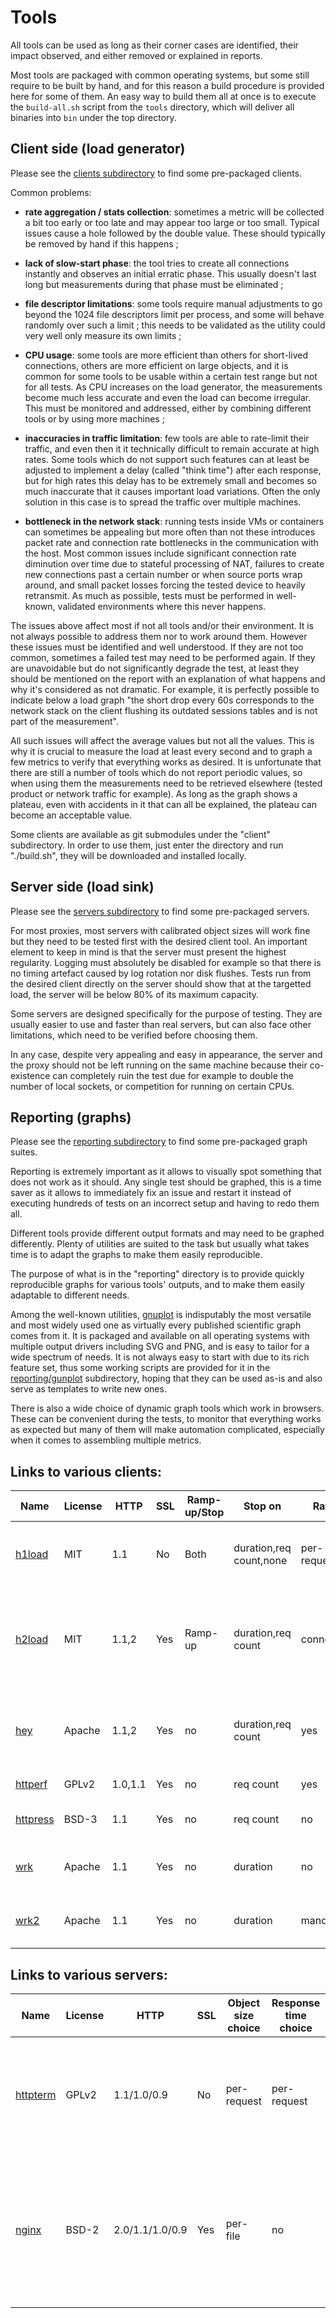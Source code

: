 # Tools

All tools can be used as long as their corner cases are identified,
their impact observed, and either removed or explained in reports.

Most tools are packaged with common operating systems, but some still require
to be built by hand, and for this reason a build procedure is provided here
for some of them. An easy way to build them all at once is to execute the
`build-all.sh` script from the `tools` directory, which will deliver all
binaries into `bin` under the top directory.

## Client side (load generator)

Please see the [clients subdirectory](clients/) to find some pre-packaged clients.

Common problems:

  - **rate aggregation / stats collection**: sometimes a metric will
      be collected a bit too early or too late and may appear too
      large or too small. Typical issues cause a hole followed by the
      double value. These should typically be removed by hand if this
      happens ;

  - **lack of slow-start phase**: the tool tries to create all
      connections instantly and observes an initial erratic
      phase. This usually doesn't last long but measurements during
      that phase must be eliminated ;

  - **file descriptor limitations**: some tools require manual
      adjustments to go beyond the 1024 file descriptors limit per
      process, and some will behave randomly over such a limit ; this
      needs to be validated as the utility could very well only
      measure its own limits ;

  - **CPU usage**: some tools are more efficient than others for
      short-lived connections, others are more efficient on large
      objects, and it is common for some tools to be usable within a
      certain test range but not for all tests. As CPU increases on
      the load generator, the measurements become much less accurate
      and even the load can become irregular. This must be monitored
      and addressed, either by combining different tools or by using
      more machines ;

  - **inaccuracies in traffic limitation**: few tools are able to
      rate-limit their traffic, and even then it it technically
      difficult to remain accurate at high rates. Some tools which do
      not support such features can at least be adjusted to implement
      a delay (called "think time") after each response, but for high
      rates this delay has to be extremely small and becomes so much
      inaccurate that it causes important load variations. Often the
      only solution in this case is to spread the traffic over
      multiple machines.

  - **bottleneck in the network stack**: running tests inside VMs or
      containers can sometimes be appealing but more often than not
      these introduces packet rate and connection rate bottlenecks in
      the communication with the host. Most common issues include
      significant connection rate diminution over time due to stateful
      processing of NAT, failures to create new connections past a
      certain number or when source ports wrap around, and small
      packet losses forcing the tested device to heavily
      retransmit. As much as possible, tests must be performed in
      well-known, validated environments where this never happens.


The issues above affect most if not all tools and/or their
environment. It is not always possible to address them nor to work
around them. However these issues must be identified and well
understood. If they are not too common, sometimes a failed test may
need to be performed again. If they are unavoidable but do not
significantly degrade the test, at least they should be mentioned on
the report with an explanation of what happens and why it's considered
as not dramatic. For example, it is perfectly possible to indicate
below a load graph "the short drop every 60s corresponds to the
network stack on the client flushing its outdated sessions tables and
is not part of the measurement".

All such issues will affect the average values but not all the
values. This is why it is crucial to measure the load at least every
second and to graph a few metrics to verify that everything works as
desired. It is unfortunate that there are still a number of tools
which do not report periodic values, so when using them the
measurements need to be retrieved elsewhere (tested product or network
traffic for example). As long as the graph shows a plateau, even with
accidents in it that can all be explained, the plateau can become an
acceptable value.

Some clients are available as git submodules under the "client"
subdirectory. In order to use them, just enter the directory and run
"./build.sh", they will be downloaded and installed locally.


## Server side (load sink)

Please see the [servers subdirectory](servers/) to find some pre-packaged servers.

For most proxies, most servers with calibrated object sizes will work
fine but they need to be tested first with the desired client tool. An
important element to keep in mind is that the server must present the
highest regularity. Logging must absolutely be disabled for example so
that there is no timing artefact caused by log rotation nor disk
flushes. Tests run from the desired client directly on the server
should show that at the targetted load, the server will be below 80%
of its maximum capacity.

Some servers are designed specifically for the purpose of
testing. They are usually easier to use and faster than real servers,
but can also face other limitations, which need to be verified before
choosing them.

In any case, despite very appealing and easy in appearance, the server
and the proxy should not be left running on the same machine because
their co-existence can completely ruin the test due for example to
double the number of local sockets, or competition for running on
certain CPUs.


## Reporting (graphs)

Please see the [reporting subdirectory](reporting/) to find some
pre-packaged graph suites.

Reporting is extremely important as it allows to visually spot something that
does not work as it should. Any single test should be graphed, this is a time
saver as it allows to immediately fix an issue and restart it instead of
executing hundreds of tests on an incorrect setup and having to redo them all.

Different tools provide different output formats and may need to be graphed
differently. Plenty of utilities are suited to the task but usually what takes
time is to adapt the graphs to make them easily reproducible.

The purpose of what is in the "reporting" directory is to provide quickly
reproducible graphs for various tools' outputs, and to make them easily
adaptable to different needs.

Among the well-known utilities, [gnuplot](http://www.gnuplot.info/) is
indisputably the most versatile and most widely used one as virtually every
published scientific graph comes from it. It is packaged and available on
all operating systems with multiple output drivers including SVG and PNG, and
is easy to tailor for a wide spectrum of needs. It is not always easy to start
with due to its rich feature set, thus some working scripts are provided for
it in the [reporting/gunplot](reporting/gnuplot) subdirectory, hoping that
they can be used as-is and also serve as templates to write new ones.

There is also a wide choice of dynamic graph tools which work in browsers.
These can be convenient during the tests, to monitor that everything works as
expected but many of them will make automation complicated, especially when it
comes to assembling multiple metrics.


## Links to various clients:

| Name | License | HTTP | SSL | Ramp-up/Stop | Stop on | Rate limiting | Periodic reports | Stats | Notes |
|------|---------|------|-----|--------------|---------|---------------|------------------|-------|-------|
|[h1load](https://github.com/wtarreau/h1load)| MIT     | 1.1  | No  | Both         | duration,req count,none|per-request,none| Yes (per-second) | cps, rps, avg TTFB/TTLB, percentiles |self pre-heating phase for accurate ramp-up|
|[h2load](https://github.com/nghttp2/nghttp2)| MIT     | 1.1,2| Yes | Ramp-up      | duration,req count | connections,none | %-done only | avg bps/rps, min/max/mean/sd time |supports HTTP/1.1 pipelining, HTTP/1.1 not always reliable on very large objects|
|[hey](https://github.com/rakyll/hey) | Apache  | 1.1,2| Yes | no           | duration,req count | yes | no              | percentiles | supports proxies and compression; requires a recent Go toolchain |
|[httperf](https://github.com/httperf/httperf)|GPLv2   | 1.0,1.1  | Yes | no       | req count | yes         | no               | min/avg/max/stddev time, avg bps/rps|Requires lots of arguments|
|[httpress](https://github.com/virtuozzo/httpress) | BSD-3 | 1.1  | Yes | no           | req count | no          | %-done only      | avg rps,bps,time | SSL support requires GNUTLS |
|[wrk](https://github.com/wg/wrk)| Apache  | 1.1  | Yes | no           | duration | no | no | avg bps/rps, avg/max/std-dev time |LuaJit mandatory (no ARM64 support)|
|[wrk2](https://github.com/giltene/wrk2)  | Apache  | 1.1  | Yes | no           | duration | mandatory | no | avg bps/rps, avg/max/std-dev time, corrected percentiles |LuaJit mandatory (no ARM64 support)|


## Links to various servers:

| Name | License | HTTP | SSL | Object size choice | Response time choice | Stats | POST draining | Notes |
|------|---------|------|-----|-------------|---------------|-------|---------------|-------|
|[httpterm](https://github.com/wtarreau/httpterm)| GPLv2 | 1.1/1.0/0.9 | No  | per-request | per-request | per-response | ~16kB max | Configured by URI. Supports chunking, caching, random data, random sizes |
|[nginx](https://nginx.org/)| BSD-2 | 2.0/1.1/1.0/0.9 | Yes | per-file | no | no | via buffering | Omni-present and often sufficient for max-rps/max-bw. Check default tuning and disable logging however |
